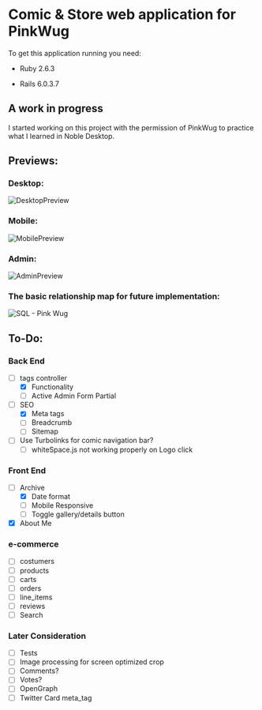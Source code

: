 # Comic & Store web application for PinkWug


To get this application running you need:

* Ruby 2.6.3

* Rails 6.0.3.7


## A work in progress
I started working on this project with the permission of PinkWug to practice what I learned in Noble Desktop. 

## Previews:
### Desktop:
![DesktopPreview](https://user-images.githubusercontent.com/43931665/121565216-46a9de80-c9ea-11eb-8c76-8496ec8d44e7.png)
### Mobile:
![MobilePreview](https://user-images.githubusercontent.com/43931665/121565399-693bf780-c9ea-11eb-85ca-db7b4046c744.png)
### Admin:
![AdminPreview](https://user-images.githubusercontent.com/43931665/121558341-99cc6300-c9e3-11eb-887a-c2c4aa00ca9d.png)
### The basic relationship map for future implementation: 
![SQL - Pink Wug](https://user-images.githubusercontent.com/43931665/121552046-2411c880-c9de-11eb-8eda-647e53827834.png)

## To-Do:
### Back End
- [ ] tags controller
  - [x] Functionality
  - [ ] Active Admin Form Partial
- [ ] SEO
  - [x] Meta tags
  - [ ] Breadcrumb
  - [ ] Sitemap
- [ ] Use Turbolinks for comic navigation bar?
  - [ ] whiteSpace.js not working properly on Logo click
### Front End
- [ ] Archive
  - [x] Date format
  - [ ] Mobile Responsive
  - [ ] Toggle gallery/details button 
- [x] About Me

### e-commerce
- [ ] costumers
- [ ] products
- [ ] carts
- [ ] orders
- [ ] line_items
- [ ] reviews
- [ ] Search

### Later Consideration
- [ ] Tests
- [ ] Image processing for screen optimized crop
- [ ] Comments?
- [ ] Votes?
- [ ] OpenGraph 
- [ ] Twitter Card meta_tag